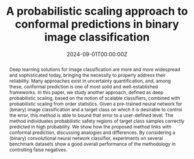---
title: 'A probabilistic scaling approach to conformal predictions in binary image classification'

# Authors
# If you created a profile for a user (e.g. the default `admin` user), write the username (folder name) here
# and it will be replaced with their full name and linked to their profile.
authors:
  - admin
  - Sara Narteni
  - Fabrizio Dabbene
  - Teodoro Alamo
  - Maurizio Mongelli

# Author notes (optional)
#author_notes:
#  - 'Equal contribution'
#  - 'Equal contribution'

date: '2024-09-01T00:00:00Z'
doi: ''

# Schedule page publish date (NOT publication's date).
publishDate: '2024-09-01T00:00:00Z'

# Publication type.
# Accepts a single type but formatted as a YAML list (for Hugo requirements).
# Enter a publication type from the CSL standard.
publication_types: ['journal']

# Publication name and optional abbreviated publication name.
publication: In *PMLR*
publication_short: In *PMLR*

abstract: Deep learning solutions for image classification are more and more widespread and sophisticated today, bringing the necessity to properly address their reliability. Many approaches exist in uncertainty quantification, and, among these, conformal prediction is one of most solid and well-established frameworks. In this paper, we study another approach, defined as deep probabilistic scaling, based on the notion of scalable classifiers, combined with probabilistic scaling from order statistics. Given a pre-trained neural network for (binary) image classification and a target class on which it is desirable to control the error, this method is able to bound that error to a user-defined level. The method individuates probabilistic safety regions of target class samples correctly predicted in high probability. We show how the proposed method links with conformal prediction, discussing analogies and differences. By considering a (binary) convolutional neural network classifier, experiments on several benchmark datasets show a good overall performance of the methodology in controlling false negatives.

# Summary. An optional shortened abstract.
summary: A probabilistic scaling approach to conformal deep binary classification.

#tags:
  #- Misclassification error control

# Display this page in the Featured widget?
featured: true

# Custom links (uncomment lines below)
# links:
# - name: Custom Link
#   url: http://example.org

url_pdf: 'uploads/PMLR_COPA.pdf'
url_code: ''
url_dataset: ''
url_poster: ''
url_project: ''
url_slides: ''
url_source: 'https://proceedings.mlr.press/v230/carlevaro24a'
url_video: ''

# Featured image
# To use, add an image named `featured.jpg/png` to your page's folder.
image:
  caption: ''
  focal_point: ''
  preview_only: false

# Associated Projects (optional).
#   Associate this publication with one or more of your projects.
#   Simply enter your project's folder or file name without extension.
#   E.g. `internal-project` references `content/project/internal-project/index.md`.
#   Otherwise, set `projects: []`.
projects:
  - Safe ML

# Slides (optional).
#   Associate this publication with Markdown slides.
#   Simply enter your slide deck's filename without extension.
#   E.g. `slides: "example"` references `content/slides/example/index.md`.
#   Otherwise, set `slides: ""`.
slides: ""
---